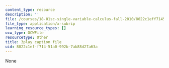 ```yaml
---
content_type: resource
description: ''
file: /courses/18-01sc-single-variable-calculus-fall-2010/8022c1eff71451a0992b7ab88d27a63a_KhwQKE_tld0.vtt
file_type: application/x-subrip
learning_resource_types: []
ocw_type: OCWFile
resourcetype: Other
title: 3play caption file
uid: 8022c1ef-f714-51a0-992b-7ab88d27a63a
---
```

None

